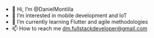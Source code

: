 - 👋 Hi, I’m @DanielMontilla
- 👀 I’m interested in mobile development and IoT
- 🌱 I’m currently learning Flutter and agile methodologies
- 📫 How to reach me dm.fullstackdeveloper@gmail.com 

<!---
DevMontilla/DevMontilla is a ✨ special ✨ repository because its `README.md` (this file) appears on your GitHub profile.
You can click the Preview link to take a look at your changes.
--->
